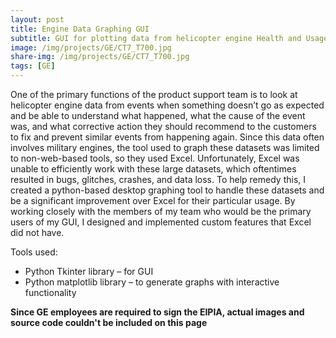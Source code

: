 ```yaml
---
layout: post
title: Engine Data Graphing GUI
subtitle: GUI for plotting data from helicopter engine Health and Usage Monitoring System
image: /img/projects/GE/CT7_T700.jpg
share-img: /img/projects/GE/CT7_T700.jpg
tags: [GE]
---
```


One of the primary functions of the product support team is to look at helicopter engine data from events when something doesn’t go as expected and be able to understand what happened, what the cause of the event was, and what corrective action they should recommend to the customers to fix and prevent similar events from happening again. Since this data often involves military engines, the tool used to graph these datasets was limited to non-web-based tools, so they used Excel. Unfortunately, Excel was unable to efficiently work with these large datasets, which oftentimes resulted in bugs, glitches, crashes, and data loss.
To help remedy this, I created a python-based desktop graphing tool to handle these datasets and be a significant improvement over Excel for their particular usage. By working closely with the members of my team who would be the primary users of my GUI, I designed and implemented custom features that Excel did not have.

Tools used:
-	Python Tkinter library – for GUI
-	Python matplotlib library – to generate graphs with interactive functionality

**Since GE employees are required to sign the EIPIA, actual images and source code couldn't be included on this page**
